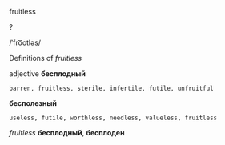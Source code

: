 fruitless

?

/ˈfro͞otləs/

Definitions of _fruitless_

adjective
**бесплодный**

    barren, fruitless, sterile, infertile, futile, unfruitful
**бесполезный**

    useless, futile, worthless, needless, valueless, fruitless

_fruitless_
**бесплодный**, **бесплоден**